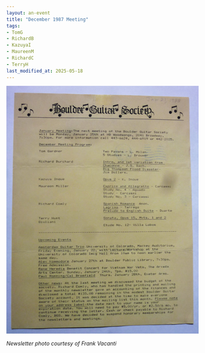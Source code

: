```yaml
---
layout: an-event
title: "December 1987 Meeting"
tags:
- TomG
- RichardB
- KazuyaI
- MaureenM
- RichardC
- TerryH
last_modified_at: 2025-05-18
---
```

![Dec1987](/pics/19871221-Meeting.jpg)

_Newsletter photo courtesy of Frank Vacanti_
